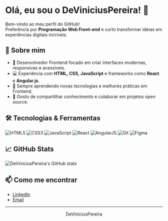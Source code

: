 # Olá, eu sou o DeViniciusPereira! 👋

Bem-vindo ao meu perfil do GitHub!  
Preferência por **Programação Web Front-end** e curto transformar ideias em experiências digitais incríveis.

## 🚀 Sobre mim

- 🎨 Desenvolvedor Frontend focado em criar interfaces modernas, responsivas e acessíveis.
- 💻 Experiência com **HTML, CSS, JavaScript** e frameworks como **React** e **Angular.js**.
- 🌱 Sempre aprendendo novas tecnologias e melhores práticas em Frontend.
- 💬 Gosto de compartilhar conhecimento e colaborar em projetos open source.

## 🛠️ Tecnologias & Ferramentas

![HTML5](https://img.shields.io/badge/html5-%23E34F26.svg?&style=flat&logo=html5&logoColor=white)
![CSS3](https://img.shields.io/badge/css3-%231572B6.svg?&style=flat&logo=css3&logoColor=white)
![JavaScript](https://img.shields.io/badge/javascript-%23F7DF1E.svg?&style=flat&logo=javascript&logoColor=black)
![React](https://img.shields.io/badge/react-%2320232a.svg?&style=flat&logo=react&logoColor=%2361DAFB)
![AngularJS](https://img.shields.io/badge/angularjs-%23E23237.svg?&style=flat&logo=angularjs&logoColor=white)
![Git](https://img.shields.io/badge/git-%23F05033.svg?&style=flat&logo=git&logoColor=white)
![Figma](https://img.shields.io/badge/figma-%23F24E1E.svg?&style=flat&logo=figma&logoColor=white)

## 📈 GitHub Stats

![DeViniciusPereira's GitHub stats](https://github-readme-stats.vercel.app/api?username=DeViniciusPereira&show_icons=true&theme=radical)

## 📫 Como me encontrar

- [LinkedIn](https://www.linkedin.com/in/vinicius-gcp) 
- [Email](vinniegcp@gmail.com)

---

<div align="center">
   DeViniciusPereira
</div>
